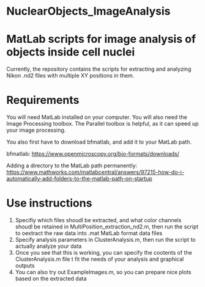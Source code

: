 # NuclearObjects_ImageAnalysis

# MatLab scripts for image analysis of objects inside cell nuclei

Currently, the repository contains the scripts for extracting and analyzing Nikon .nd2 files with multiple XY positions in them.

# Requirements

You will need MatLab installed on your computer. You will also need the Image Processing toolbox. The Parallel toolbox is helpful, as it can speed up your image processing.

You also first have to download bfmatlab, and add it to your MatLab path.

bfmatlab:
https://www.openmicroscopy.org/bio-formats/downloads/

Adding a directory to the MatLab path permanently:
https://www.mathworks.com/matlabcentral/answers/97215-how-do-i-automatically-add-folders-to-the-matlab-path-on-startup

# Use instructions

1. Specifiy which files shoudl be extracted, and what color channels shoudl be retained in MultiPosition_extraction_nd2.m, then run the script to oextract the raw data into .mat MatLab format data files
2. Specify analysis parameters in ClusterAnalysis.m, then run the script to actually analyze your data
3. Once you see that this is working, you can specify the cootents of the ClusterAnalysis.m file t fit the needs of your analysis and graphical outputs
4. You can also try out ExampleImages.m, so you can prepare nice plots based on the extracted data
